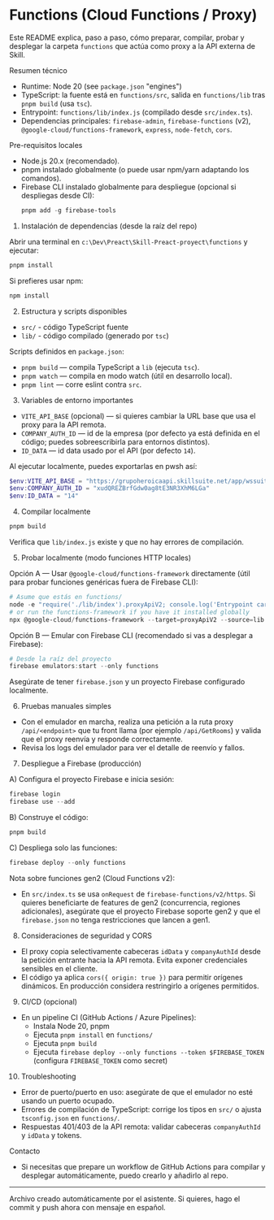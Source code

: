 # Functions (Cloud Functions / Proxy)

Este README explica, paso a paso, cómo preparar, compilar, probar y desplegar la carpeta `functions` que actúa como proxy a la API externa de Skill.

Resumen técnico
- Runtime: Node 20 (see `package.json` "engines")
- TypeScript: la fuente está en `functions/src`, salida en `functions/lib` tras `pnpm build` (usa `tsc`).
- Entrypoint: `functions/lib/index.js` (compilado desde `src/index.ts`).
- Dependencias principales: `firebase-admin`, `firebase-functions` (v2), `@google-cloud/functions-framework`, `express`, `node-fetch`, `cors`.

Pre-requisitos locales
- Node.js 20.x (recomendado).
- pnpm instalado globalmente (o puede usar npm/yarn adaptando los comandos).
- Firebase CLI instalado globalmente para despliegue (opcional si despliegas desde CI):
  ```powershell
  pnpm add -g firebase-tools
  ```

1) Instalación de dependencias (desde la raíz del repo)

Abrir una terminal en `c:\Dev\Preact\Skill-Preact-proyect\functions` y ejecutar:

```powershell
pnpm install
```

Si prefieres usar npm:

```powershell
npm install
```

2) Estructura y scripts disponibles
- `src/` - código TypeScript fuente
- `lib/` - código compilado (generado por `tsc`)

Scripts definidos en `package.json`:
- `pnpm build` — compila TypeScript a `lib` (ejecuta `tsc`).
- `pnpm watch` — compila en modo watch (útil en desarrollo local).
- `pnpm lint` — corre eslint contra `src`.

3) Variables de entorno importantes
- `VITE_API_BASE` (opcional) — si quieres cambiar la URL base que usa el proxy para la API remota.
- `COMPANY_AUTH_ID` — id de la empresa (por defecto ya está definida en el código; puedes sobreescribirla para entornos distintos).
- `ID_DATA` — id data usado por el API (por defecto `14`).

Al ejecutar localmente, puedes exportarlas en pwsh así:

```powershell
$env:VITE_API_BASE = "https://grupoheroicaapi.skillsuite.net/app/wssuite/api"
$env:COMPANY_AUTH_ID = "xudQREZBrfGdw0ag8tE3NR3XhM6LGa"
$env:ID_DATA = "14"
```

4) Compilar localmente

```powershell
pnpm build
```

Verifica que `lib/index.js` existe y que no hay errores de compilación.

5) Probar localmente (modo funciones HTTP locales)

Opción A — Usar `@google-cloud/functions-framework` directamente (útil para probar funciones genéricas fuera de Firebase CLI):

```powershell
# Asume que estás en functions/
node -e "require('./lib/index').proxyApiV2; console.log('Entrypoint cargado');"
# or run the functions-framework if you have it installed globally
npx @google-cloud/functions-framework --target=proxyApiV2 --source=lib --signature-type=http
```

Opción B — Emular con Firebase CLI (recomendado si vas a desplegar a Firebase):

```powershell
# Desde la raíz del proyecto
firebase emulators:start --only functions
```

Asegúrate de tener `firebase.json` y un proyecto Firebase configurado localmente.

6) Pruebas manuales simples
- Con el emulador en marcha, realiza una petición a la ruta proxy `/api/<endpoint>` que tu front llama (por ejemplo `/api/GetRooms`) y valida que el proxy reenvía y responde correctamente.
- Revisa los logs del emulador para ver el detalle de reenvío y fallos.

7) Despliegue a Firebase (producción)

A) Configura el proyecto Firebase e inicia sesión:

```powershell
firebase login
firebase use --add
```

B) Construye el código:

```powershell
pnpm build
```

C) Despliega solo las funciones:

```powershell
firebase deploy --only functions
```

Nota sobre funciones gen2 (Cloud Functions v2):
- En `src/index.ts` se usa `onRequest` de `firebase-functions/v2/https`. Si quieres beneficiarte de features de gen2 (concurrencia, regiones adicionales), asegúrate que el proyecto Firebase soporte gen2 y que el `firebase.json` no tenga restricciones que lancen a gen1.

8) Consideraciones de seguridad y CORS
- El proxy copia selectivamente cabeceras `idData` y `companyAuthId` desde la petición entrante hacia la API remota. Evita exponer credenciales sensibles en el cliente.
- El código ya aplica `cors({ origin: true })` para permitir orígenes dinámicos. En producción considera restringirlo a orígenes permitidos.

9) CI/CD (opcional)
- En un pipeline CI (GitHub Actions / Azure Pipelines):
  - Instala Node 20, pnpm
  - Ejecuta `pnpm install` en `functions/`
  - Ejecuta `pnpm build`
  - Ejecuta `firebase deploy --only functions --token $FIREBASE_TOKEN` (configura `FIREBASE_TOKEN` como secret)

10) Troubleshooting
- Error de puerto/puerto en uso: asegúrate de que el emulador no esté usando un puerto ocupado.
- Errores de compilación de TypeScript: corrige los tipos en `src/` o ajusta `tsconfig.json` en `functions/`.
- Respuestas 401/403 de la API remota: validar cabeceras `companyAuthId` y `idData` y tokens.

Contacto
- Si necesitas que prepare un workflow de GitHub Actions para compilar y desplegar automáticamente, puedo crearlo y añadirlo al repo.

---
Archivo creado automáticamente por el asistente. Si quieres, hago el commit y push ahora con mensaje en español.
